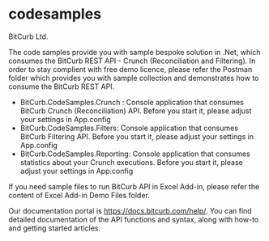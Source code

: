 # codesamples
BitCurb Ltd.

The code samples provide you with sample bespoke solution in .Net, which consumes the BitCurb REST API - Crunch (Reconciliation and Filtering).
In order to stay complient with free demo licence, please refer the Postman folder which provides you with sample collection and demonstrates how to consume the BitCurb REST API.


- BitCurb.CodeSamples.Crunch : Console application that consumes BitCurb Crunch (Reconciliation) API. Before you start it, please adjust your settings in App.config
- BitCurb.CodeSamples.Filters: Console application that consumes BitCurb Filtering API. Before you start it, please adjust your settings in App.config
- BitCurb.CodeSamples.Reporting: Console application that consumes statistics about your Crunch executions. Before you start it, please adjust your settings in App.config

If you need sample files to run BitCurb API in Excel Add-in, please refer the content of Excel Add-in Demo Files folder.

Our documentation portal is https://docs.bitcurb.com/help/. You can find detailed documentation of the API functions and syntax, along with how-to and getting started articles.
